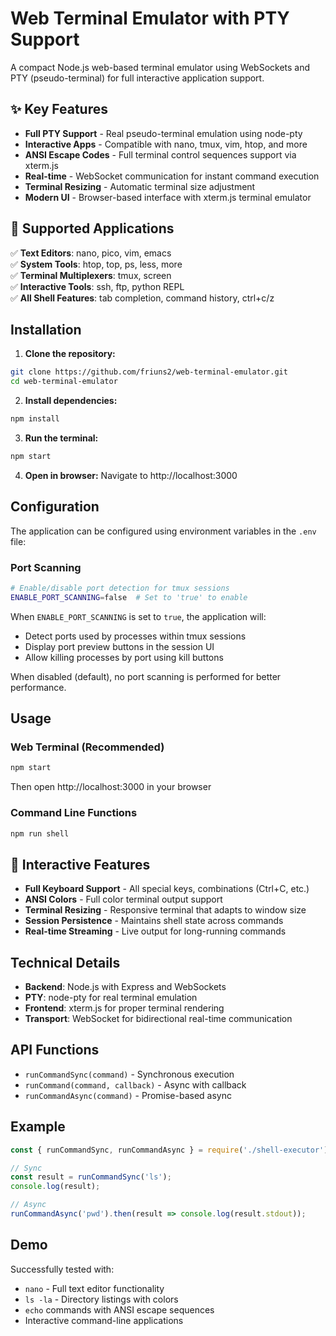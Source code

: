 # Web Terminal Emulator with PTY Support

A compact Node.js web-based terminal emulator using WebSockets and PTY (pseudo-terminal) for full interactive application support.

## ✨ Key Features

- **Full PTY Support** - Real pseudo-terminal emulation using node-pty
- **Interactive Apps** - Compatible with nano, tmux, vim, htop, and more
- **ANSI Escape Codes** - Full terminal control sequences support via xterm.js
- **Real-time** - WebSocket communication for instant command execution
- **Terminal Resizing** - Automatic terminal size adjustment
- **Modern UI** - Browser-based interface with xterm.js terminal emulator

## 🚀 Supported Applications

✅ **Text Editors**: nano, pico, vim, emacs  
✅ **System Tools**: htop, top, ps, less, more  
✅ **Terminal Multiplexers**: tmux, screen  
✅ **Interactive Tools**: ssh, ftp, python REPL  
✅ **All Shell Features**: tab completion, command history, ctrl+c/z  

## Installation

1. **Clone the repository:**
```bash
git clone https://github.com/friuns2/web-terminal-emulator.git
cd web-terminal-emulator
```

2. **Install dependencies:**
```bash
npm install
```

3. **Run the terminal:**
```bash
npm start
```

4. **Open in browser:**
Navigate to http://localhost:3000

## Configuration

The application can be configured using environment variables in the `.env` file:

### Port Scanning
```bash
# Enable/disable port detection for tmux sessions
ENABLE_PORT_SCANNING=false  # Set to 'true' to enable
```

When `ENABLE_PORT_SCANNING` is set to `true`, the application will:
- Detect ports used by processes within tmux sessions
- Display port preview buttons in the session UI
- Allow killing processes by port using kill buttons

When disabled (default), no port scanning is performed for better performance.

## Usage

### Web Terminal (Recommended)
```bash
npm start
```
Then open http://localhost:3000 in your browser

### Command Line Functions
```bash
npm run shell
```

## 🎯 Interactive Features

- **Full Keyboard Support** - All special keys, combinations (Ctrl+C, etc.)
- **ANSI Colors** - Full color terminal output support
- **Terminal Resizing** - Responsive terminal that adapts to window size
- **Session Persistence** - Maintains shell state across commands
- **Real-time Streaming** - Live output for long-running commands

## Technical Details

- **Backend**: Node.js with Express and WebSockets
- **PTY**: node-pty for real terminal emulation
- **Frontend**: xterm.js for proper terminal rendering
- **Transport**: WebSocket for bidirectional real-time communication

## API Functions

- `runCommandSync(command)` - Synchronous execution
- `runCommand(command, callback)` - Async with callback
- `runCommandAsync(command)` - Promise-based async

## Example

```javascript
const { runCommandSync, runCommandAsync } = require('./shell-executor');

// Sync
const result = runCommandSync('ls');
console.log(result);

// Async
runCommandAsync('pwd').then(result => console.log(result.stdout));
```

## Demo

Successfully tested with:
- `nano` - Full text editor functionality
- `ls -la` - Directory listings with colors
- `echo` commands with ANSI escape sequences
- Interactive command-line applications